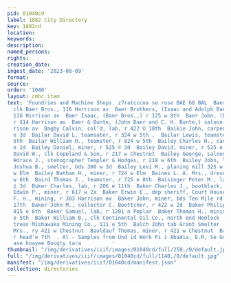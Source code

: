 ```yaml
---
pid: 01040cd
label: 1882 City Directory
key: 1882cd
location: 
keywords: 
description: 
named_persons: 
rights: 
creation_date: 
ingest_date: '2023-08-09'
format: 
source: 
order: '1040'
layout: cmhc_item
text: 'Foundries and Machine Shops. z7ratcccoa se rose BAE 68 BAL  Baer Bernhard,
  clk Baer Bros., 116 Harrison av  Baer Brothers, (Isaac and Adolph Baer,) liquora,
  116 Hirrison av  Baer Isaac, (Baer Bros.,) r 125 w 8th  Baer Jobn, (Baer & Bunte,)
  r $14 Harrison av  Baer & Bunte, (John Baer and C. H. Bunte,) saloon, r 314 Har-
  rison av  Bagby Calvin, col’d, lab, r 422 © 18th  Baikie John, carpenter, r 128
  e 3d  Bailar David L, teamsater, r 324 w 5th .  Bailar Lewis, teamster, r 324 w
  5th  Bailar William H., teamster, r 824 w 5th  Bailey Charles H., carpenter, r 621
  e 2d  Bailey Daniel, miner, r 525 © 3d  Bailey David, miner, r 525 e 3d  Bailey
  David W., clk Copeland & Son, r 217 w Chestnut  Bailey George, saloon, 824 e 6th  Bailey
  Horace J., stenographer Templer & Hodges, r 218 w 6th  Bailey Jobn, lab Grant Smejter  Bailey
  Joshua B., smelter, bds 300 w 3d  Bailey Levi M., planing mill 325 w Elm, r 132
  w Elm  Bailey Nathan H., miner, r 724 w Elm  Baines L. A. Mrs., dresemkr, r 121
  w 6th  Baird Thomas J., teamster, r 725 e 8th  Baisinger Peter M., lab, bds 131
  ¢ 3d  Buker Charles, lab, r 206 e 11th  Baker Charles J., bootblack, r 810 w 2d  Baker
  Edwin P., miner, r 617 w 2a  Baker Erwin E., dep sheriff, Court House, r 130 e 10th  Baker
  F. H., mining, r 303 Harrison av  Baker John, miner, bds Ten Mile rd bet 16th and
  17th  Baker John M., collector C. Boettcher, r 422 w 2d  Baker Philip, miner, r
  815 e 6th  Baker Samuel, lab, r 1201 n Poplar  Baker Thomas H., mining, r rear 129
  e 5th  Baker William B., clk Continental Oil Co., north end Hemlock  Baker Valentine,
  treas Mishawaka Mining Co., 111 e 5th  Balch John tab Grant Smelter  Baldauf Catherine
  Mrs., ry 421 w Chestnut  Bauldauf Thomas, miner, r 421 w Chestnut  Baldock Warren,
  r head’e 7th  . Al - Samples from Und id Work Pi i Abadia, E.R, Se Go, “aimee sey?
  ase knayee Bouqty tara          '
thumbnail: "/img/derivatives/iiif/images/01040cd/full/250,/0/default.jpg"
full: "/img/derivatives/iiif/images/01040cd/full/1140,/0/default.jpg"
manifest: "/img/derivatives/iiif/01040cd/manifest.json"
collection: directories
---
```

